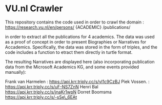 # VU.nl Crawler

This repository contains the code used in order to crawl the domain :
https://research.vu.nl/en/persons/ {ACADEMIC} /publications/

in order to extract all the publications for 4 academics.
The data was used as a proof of concept in order to present Biographies or Narratives for Accademics.
Specifically, the data was stored in the form of triples, and the code includes a function to etract them directly in turtle format.

The resulting Narratives are displayed here (also incorporating publication data from the Microsoft Academics KG, and some events provided manually):


Frank van Harmelen : https://api.krr.triply.cc/s/yl1c9CzBJ 
Piek Vossen. :  https://api.krr.triply.cc/s/uF-NS7ZnN
Henri Bal    https://api.krr.triply.cc/s/jnaKr1wpN
Dorret Boomsma  https://api.krr.triply.cc/s/-sSe\_6EAt



